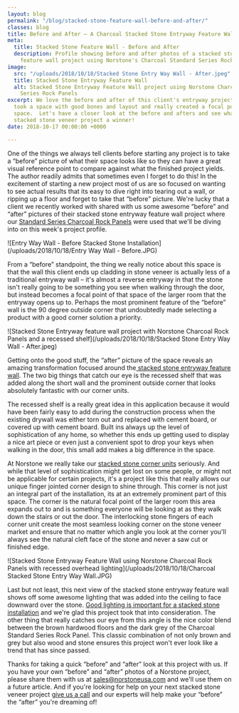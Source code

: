 ```yaml
---
layout: blog
permalink: "/blog/stacked-stone-feature-wall-before-and-after/"
classes: blog
title: Before and After – A Charcoal Stacked Stone Entryway Feature Wall
meta:
  title: Stacked Stone Feature Wall - Before and After
  description: Profile showing before and after photos of a stacked stone entryway
    feature wall project using Norstone's Charcoal Standard Series Rock Panel.
image:
  src: "/uploads/2018/10/18/Stacked Stone Entry Way Wall - After.jpeg"
  title: Stacked Stone Entryway Feature Wall
  alt: Stacked Stone Entryway Feature Wall project using Norstone Charcoal Standard
    Series Rock Panels
excerpt: We love the before and after of this client's entryway project where they
  took a space with good bones and layout and really created a focal point for the
  space.  Let's have a closer look at the before and afters and see what makes this
  stacked stone veneer project a winner!
date: 2018-10-17 00:00:00 +0000

---
```

One of the things we always tell clients before starting any project is to take a “before” picture of what their space looks like so they can have a great visual reference point to compare against what the finished project yields.  The author readily admits that sometimes even I forget to do this!  In the excitement of starting a new project most of us are so focused on wanting to see actual results that its easy to dive right into tearing out a wall, or ripping up a floor and forget to take that “before” picture.  We're lucky that a client we recently worked with shared with us some awesome “before” and “after” pictures of their stacked stone entryway feature wall project where our [Standard Series Charcoal Rock Panels](https://www.norstoneusa.com/products/rock-panels/charcoal/) were used that we'll be diving into on this week's project profile.

![Entry Way Wall - Before Stacked Stone Installation](/uploads/2018/10/18/Entry Way Wall - Before.JPG)

From a “before” standpoint, the thing we really notice about this space is that the wall this client ends up cladding in stone veneer is actually less of a traditional entryway wall – it's almost a reverse entryway in that the stone isn't really going to be something you see when walking through the door, but instead becomes a focal point of that space of the larger room that the entryway opens up to.  Perhaps the most prominent feature of the “before” wall is the 90 degree outside corner that undoubtedly made selecting a product with a good corner solution a priority.

![Stacked Stone Entryway feature wall project with Norstone Charcoal Rock Panels and a recessed shelf](/uploads/2018/10/18/Stacked Stone Entry Way Wall - After.jpeg)

Getting onto the good stuff, the “after” picture of the space reveals an amazing transformation focused around the[ stacked stone entryway feature wall](https://www.norstoneusa.com/gallery/application/natural-stone-feature-walls/).  The two big things that catch our eye is the recessed shelf that was added along the short wall and the prominent outside corner that looks absolutely fantastic with our corner units.

The recessed shelf is a really great idea in this application because it would have been fairly easy to add during the construction process when the existing drywall was either torn out and replaced with cement board, or covered up with cement board.  Built ins always up the level of sophistication of any home, so whether this ends up getting used to display a nice art piece or even just a convenient spot to drop your keys when walking in the door, this small add makes a big difference in the space.

At Norstone we really take our [stacked stone corner units](https://www.norstoneusa.com/blog/norstone-classroom-session-working-corners-1/) seriously.  And while that level of sophistication might get lost on some people, or might not be applicable for certain projects, it's a project like this that really allows our unique finger jointed corner design to shine through.  This corner is not just an integral part of the installation, its at an extremely prominent part of this space.  The corner is the natural focal point of the larger room this area expands out to and is something everyone will be looking at as they walk down the stairs or out the door.  The interlocking stone fingers of each corner unit create the most seamless looking corner on the stone veneer market and ensure that no matter which angle you look at the corner you'll always see the natural cleft face of the stone and never a saw cut or finished edge.

![Stacked Stone Entryway Feature Wall using Norstone Charcoal Rock Panels with recessed overhead lighting](/uploads/2018/10/18/Charcoal Stacked Stone Entry Way Wall.JPG)

Last but not least, this next view of the stacked stone entryway feature wall shows off some awesome lighting that was added into the ceiling to face downward over the stone.  [Good lighting is important for a stacked stone installation](https://www.norstoneusa.com/blog/design-school-pairing-lighting-fixtures-with-stone-veneer-for-amazing-results/) and we're glad this project took that into consideration.  The other thing that really catches our eye from this angle is the nice color blend between the brown hardwood floors and the dark grey of the Charcoal Standard Series Rock Panel.  This classic combination of not only brown and grey but also wood and stone ensures this project won't ever look like a trend that has since passed.

Thanks for taking a quick “before” and “after” look at this project with us.  If you have your own “before” and “after” photos of a Norstone project, please share them with us at [sales@norstoneusa.com](mailto:sales@norstoneusa.com) and we'll use them on a future article.  And if you're looking for help on your next stacked stone veneer project [give us a call](https://www.norstoneusa.com/contact-us/) and our experts will help make your “before” the “after” you're dreaming of!